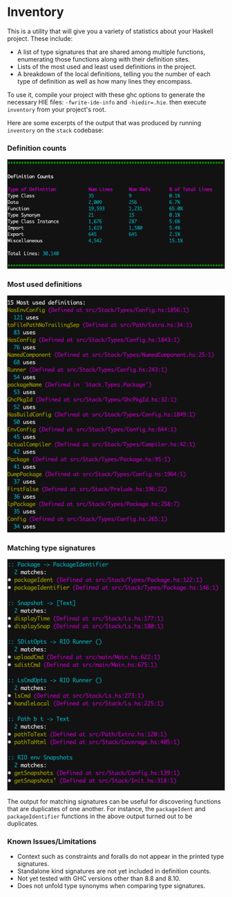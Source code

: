 # Inventory

This is a utility that will give you a variety of statistics about your Haskell
project. These include:

- A list of type signatures that are shared among multiple functions,
  enumerating those functions along with their definition sites.
- Lists of the most used and least used definitions in the project.
- A breakdown of the local definitions, telling you the number of each type of
  definition as well as how many lines they encompass.

To use it, compile your project with these ghc options to generate the
necessary HIE files: `-fwrite-ide-info` and `-hiedir=.hie`. then execute
`inventory` from your project's root.

Here are some excerpts of the output that was produced by running `inventory`
on the `stack` codebase:

### Definition counts
![Definiton Counts](images/defcounts.png)

### Most used definitions
![Most Used](images/mostused.png)

### Matching type signatures
![Equivalent Signatures](images/dupesigs.png)

The output for matching signatures can be useful for discovering functions that
are duplicates of one another. For instance, the `packageIdent` and
`packageIdentifier` functions in the above output turned out to be duplicates.

### Known Issues/Limitations
- Context such as constraints and foralls do not appear in the printed type
  signatures.
- Standalone kind signatures are not yet included in definition counts.
- Not yet tested with GHC versions other than 8.8 and 8.10.
- Does not unfold type synonyms when comparing type signatures.
